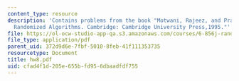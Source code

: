 ```yaml
---
content_type: resource
description: 'Contains problems from the book "Motwani, Rajeez, and Prabhakar Raghavan.
  Randomized Algorithms. Cambridge: Cambridge University Press,1995."'
file: https://ol-ocw-studio-app-qa.s3.amazonaws.com/courses/6-856j-randomized-algorithms-fall-2002/cfad4f1d205e655bfd956dbaadfdf755_hw8.pdf
file_type: application/pdf
parent_uid: 372d9d6e-7fbf-5010-8feb-41f111353735
resourcetype: Document
title: hw8.pdf
uid: cfad4f1d-205e-655b-fd95-6dbaadfdf755
---
```

